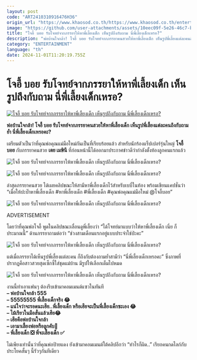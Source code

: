```yaml
---
layout: post
code: "ART2410310916476H36"
origin_url: "https://www.khaosod.co.th/https://www.khaosod.co.th/entertainment/news_9482911"
image: "https://github.com/user-attachments/assets/10eec09f-5e26-46c7-b647-d17203e4689b"
title: "โจอี้ บอย รับโจทย์จากภรรยาให้หาพี่เลี้ยงเด็ก เห็นรูปถึงกับถาม นี่พี่เลี้ยงเด็กเหรอ?"
description: "พ่อบ้านใจกล้า! โจอี้ บอย รับโจทย์จากภรรยาคนสวยให้หาพี่เลี้ยงเด็ก เห็นรูปพี่เลี้ยงแต่ละคนถึงกับถามย้ำ นี่พี่เลี้ยงเด็กเหรอคะ?"
category: "ENTERTAINMENT"
language: "th"
date: 2024-11-01T11:20:19.755Z
---
```


# โจอี้ บอย รับโจทย์จากภรรยาให้หาพี่เลี้ยงเด็ก เห็นรูปถึงกับถาม นี่พี่เลี้ยงเด็กเหรอ?

[![โจอี้ บอย รับโจทย์จากภรรยาให้หาพี่เลี้ยงเด็ก เห็นรูปถึงกับถาม นี่พี่เลี้ยงเด็กเหรอ?](https://www.khaosod.co.th/wpapp/uploads/2024/10/toey_joey_301067-1.jpg "โจอี้ บอย รับโจทย์จากภรรยาให้หาพี่เลี้ยงเด็ก เห็นรูปถึงกับถาม นี่พี่เลี้ยงเด็กเหรอ?")](https://www.khaosod.co.th/wpapp/uploads/2024/10/toey_joey_301067-1.jpg)

**พ่อบ้านใจกล้า! โจอี้ บอย รับโจทย์จากภรรยาคนสวยให้หาพี่เลี้ยงเด็ก เห็นรูปพี่เลี้ยงแต่ละคนถึงกับถามย้ำ นี่พี่เลี้ยงเด็กเหรอคะ?**

เตรียมตัวเป็นว่าที่คุณพ่อคุณแม่มือใหม่กันเป็นที่เรียบร้อยแล้ว สำหรับนักร้องแร็ปเปอร์รุ่นใหญ่ **โจอี้ บอย** กับภรรยาคนสวย **เตย เมษินี** ที่ก่อนหน้านี้ได้ออกมาประกาศข่าวดีว่ากำลังตั้งท้องลูกคนแรกแล้ว

![โจอี้ บอย รับโจทย์จากภรรยาให้หาพี่เลี้ยงเด็ก เห็นรูปถึงกับถาม นี่พี่เลี้ยงเด็กเหรอ?](https://www.khaosod.co.th/wpapp/uploads/2024/10/toey_joey_301067-8.jpg)

![โจอี้ บอย รับโจทย์จากภรรยาให้หาพี่เลี้ยงเด็ก เห็นรูปถึงกับถาม นี่พี่เลี้ยงเด็กเหรอ?](https://www.khaosod.co.th/wpapp/uploads/2024/10/toey_joey_301067-7.jpg)

ล่าสุดภรรยาคนสวย ได้เผยคลิปขณะให้สามีหาพี่เลี้ยงเด็กไว้สำหรับเบบี๋ในท้อง พร้อมเขียนแคปชั่นว่า “เมื่อให้ปะป๊าหาพี่เลี้ยงเด็ก #หาพี่เลี้ยงเด็ก #พี่เลี้ยงเด็ก #คุณพ่อคุณแม่มือใหม่ @โจอี้บอย”

![โจอี้ บอย รับโจทย์จากภรรยาให้หาพี่เลี้ยงเด็ก เห็นรูปถึงกับถาม นี่พี่เลี้ยงเด็กเหรอ?](https://www.khaosod.co.th/wpapp/uploads/2024/10/toey_joey_301067-4.jpg)

ADVERTISEMENT

โดยว่าที่คุณพ่อโจอี้ พูดในคลิปขณะเลื่อนดูพี่เลี้ยงว่า “ได้โจทย์มาแบบว่าให้หาพี่เลี้ยงเด็ก เนี่ย ก็ประมาณนี้” ด้านภรรยาถามต่อว่า “ช่วงสามเดือนแรกอยู่แบบประจำใช่ป่ะคะ”

![โจอี้ บอย รับโจทย์จากภรรยาให้หาพี่เลี้ยงเด็ก เห็นรูปถึงกับถาม นี่พี่เลี้ยงเด็กเหรอ?](https://www.khaosod.co.th/wpapp/uploads/2024/10/toey_joey_301067-5.jpg)

แต่เมื่อภรรยาได้เห็นรูปพี่เลี้ยงแต่ละคน ก็ถึงกับต้องถามย้ำสามีว่า “นี่พี่เลี้ยงเด็กเหรอคะ” ซึ่งภาพที่ปรากฏคือสาวสวยสุดเซ็กซี่ใส่ชุดแม่บ้าน มีรูปให้เลือกเต็มไปหมด

![โจอี้ บอย รับโจทย์จากภรรยาให้หาพี่เลี้ยงเด็ก เห็นรูปถึงกับถาม นี่พี่เลี้ยงเด็กเหรอ?](https://www.khaosod.co.th/wpapp/uploads/2024/10/toey_joey_301067-6.jpg)

งานนี้ทำเอาแฟนๆ ต้องรีบเข้ามาคอมเมนต์แซวในทันที  
**– พ่อบ้านใจกล้า 555**  
**– 55555555 พี่เลี้ยงเด็กจริง 😂**  
**– แน่ใจว่าจะรอดนะเฮีย..พี่เลี้ยงเด็ก หรือเฮียจะเป็นพี่เลี้ยงเด็กซะเอง 😂**  
**– ไม้เรียวในมือสั่นแล้วเฮีย😂**  
**– เฮียคือพ่อบ้านใจกล้า**  
**– เอามาเลี้ยงพ่อหรือลูกคับ🤣**  
**– พี่เลี้ยงเด็ก ❎ พี่จะเลี้ยงเด็ก ✅**

ไม่เพียงเท่านั้นว่าที่คุณพ่อป้ายแดง ยังเข้ามาคอมเมนต์ใต้คลิปอีกว่า “ทำไรก็ผิด..” เรียกคนกดไลก์กับประโยคสั้นๆ นี้รัวๆกันทีเดียว